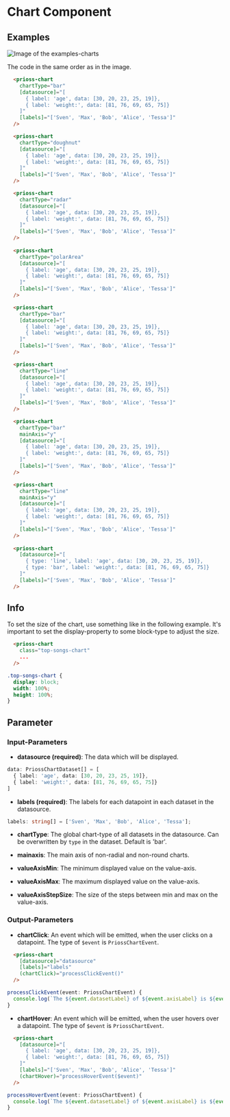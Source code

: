 # Chart Component

## Examples
![Image of the examples-charts](chart-component.png)

The code in the same order as in the image.
```html
  <prioss-chart
    chartType="bar"
    [datasource]="[
      { label: 'age', data: [30, 20, 23, 25, 19]},
      { label: 'weight:', data: [81, 76, 69, 65, 75]}
    ]"
    [labels]="['Sven', 'Max', 'Bob', 'Alice', 'Tessa']"
  />

  <prioss-chart
    chartType="doughnut"
    [datasource]="[
      { label: 'age', data: [30, 20, 23, 25, 19]},
      { label: 'weight:', data: [81, 76, 69, 65, 75]}
    ]"
    [labels]="['Sven', 'Max', 'Bob', 'Alice', 'Tessa']"
  />

  <prioss-chart
    chartType="radar"
    [datasource]="[
      { label: 'age', data: [30, 20, 23, 25, 19]},
      { label: 'weight:', data: [81, 76, 69, 65, 75]}
    ]"
    [labels]="['Sven', 'Max', 'Bob', 'Alice', 'Tessa']"
  />
  
  <prioss-chart
    chartType="polarArea"
    [datasource]="[
      { label: 'age', data: [30, 20, 23, 25, 19]},
      { label: 'weight:', data: [81, 76, 69, 65, 75]}
    ]"
    [labels]="['Sven', 'Max', 'Bob', 'Alice', 'Tessa']"
  />

  <prioss-chart
    chartType="bar"
    [datasource]="[
      { label: 'age', data: [30, 20, 23, 25, 19]},
      { label: 'weight:', data: [81, 76, 69, 65, 75]}
    ]"
    [labels]="['Sven', 'Max', 'Bob', 'Alice', 'Tessa']"
  />

  <prioss-chart
    chartType="line"
    [datasource]="[
      { label: 'age', data: [30, 20, 23, 25, 19]},
      { label: 'weight:', data: [81, 76, 69, 65, 75]}
    ]"
    [labels]="['Sven', 'Max', 'Bob', 'Alice', 'Tessa']"
  />

  <prioss-chart
    chartType="bar"
    mainAxis="y"
    [datasource]="[
      { label: 'age', data: [30, 20, 23, 25, 19]},
      { label: 'weight:', data: [81, 76, 69, 65, 75]}
    ]"
    [labels]="['Sven', 'Max', 'Bob', 'Alice', 'Tessa']"
  />

  <prioss-chart
    chartType="line"
    mainAxis="y"
    [datasource]="[
      { label: 'age', data: [30, 20, 23, 25, 19]},
      { label: 'weight:', data: [81, 76, 69, 65, 75]}
    ]"
    [labels]="['Sven', 'Max', 'Bob', 'Alice', 'Tessa']"
  />
  
  <prioss-chart
    [datasource]="[
      { type: 'line', label: 'age', data: [30, 20, 23, 25, 19]},
      { type: 'bar', label: 'weight:', data: [81, 76, 69, 65, 75]}
    ]"
    [labels]="['Sven', 'Max', 'Bob', 'Alice', 'Tessa']"
  />
```

## Info
To set the size of the chart, use something like in the following example. It's important to set the display-property to some block-type to adjust the size.
```html
  <prioss-chart
    class="top-songs-chart"
    ...
  />
```
```scss
.top-songs-chart {
  display: block;
  width: 100%;
  height: 100%;
}
```

## Parameter
### Input-Parameters
- **datasource (required)**: The data which will be displayed.
```typescript
data: PriossChartDataset[] = [
  { label: 'age', data: [30, 20, 23, 25, 19]},
  { label: 'weight:', data: [81, 76, 69, 65, 75]}
]
```

- **labels (required)**: The labels for each datapoint in each dataset in the datasource.
```typescript
labels: string[] = ['Sven', 'Max', 'Bob', 'Alice', 'Tessa'];
```

- **chartType**: The global chart-type of all datasets in the datasource. Can be overwritten by `type` in the dataset. Default is 'bar'.

- **mainaxis**: The main axis of non-radial and non-round charts.

- **valueAxisMin**: The minimum displayed value on the value-axis.

- **valueAxisMax**: The maximum displayed value on the value-axis.

- **valueAxisStepSize**: The size of the steps between min and max on the value-axis.

### Output-Parameters
- **chartClick**: An event which will be emitted, when the user clicks on a datapoint. The type of `$event` is `PriossChartEvent`.
```html
  <prioss-chart
    [datasource]="datasource"
    [labels]="labels"
    (chartClick)="processClickEvent()"
  />
```

```typescript
processClickEvent(event: PriossChartEvent) {
  console.log(`The ${event.datasetLabel} of ${event.axisLabel} is ${event.value}.`);
}
```

- **chartHover**: An event which will be emitted, when the user hovers over a datapoint. The type of `$event` is `PriossChartEvent`.
```html
  <prioss-chart
    [datasource]="[
      { label: 'age', data: [30, 20, 23, 25, 19]},
      { label: 'weight:', data: [81, 76, 69, 65, 75]}
    ]"
    [labels]="['Sven', 'Max', 'Bob', 'Alice', 'Tessa']"
    (chartHover)="processHoverEvent($event)"
  />
```

```typescript
processHoverEvent(event: PriossChartEvent) {
  console.log(`The ${event.datasetLabel} of ${event.axisLabel} is ${event.value}.`);
}
```
